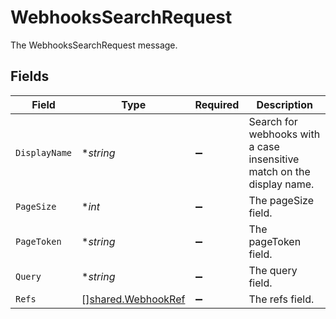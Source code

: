 # WebhooksSearchRequest

The WebhooksSearchRequest message.


## Fields

| Field                                                                  | Type                                                                   | Required                                                               | Description                                                            |
| ---------------------------------------------------------------------- | ---------------------------------------------------------------------- | ---------------------------------------------------------------------- | ---------------------------------------------------------------------- |
| `DisplayName`                                                          | **string*                                                              | :heavy_minus_sign:                                                     | Search for webhooks with a case insensitive match on the display name. |
| `PageSize`                                                             | **int*                                                                 | :heavy_minus_sign:                                                     | The pageSize field.                                                    |
| `PageToken`                                                            | **string*                                                              | :heavy_minus_sign:                                                     | The pageToken field.                                                   |
| `Query`                                                                | **string*                                                              | :heavy_minus_sign:                                                     | The query field.                                                       |
| `Refs`                                                                 | [][shared.WebhookRef](../../../pkg/models/shared/webhookref.md)        | :heavy_minus_sign:                                                     | The refs field.                                                        |